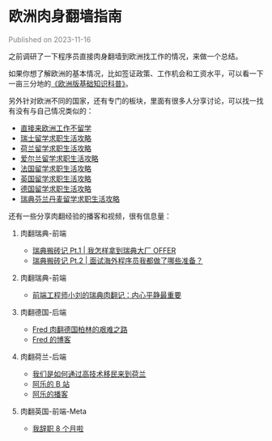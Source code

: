 # 欧洲肉身翻墙指南

<font color=gray>Published on 2023-11-16</font>

之前调研了一下程序员直接肉身翻墙到欧洲找工作的情况，来做一个总结。

如果你想了解欧洲的基本情况，比如签证政策、工作机会和工资水平，可以看一下一亩三分地的[《欧洲版基础知识科普》](https://www.1point3acres.com/bbs/thread-824648-1-1.html)。

另外针对欧洲不同的国家，还有专门的板块，里面有很多人分享讨论，可以找一找有没有与自己情况类似的：

- [直接来欧洲工作不留学](https://www.1point3acres.com/bbs/forum.php?mod=collection&action=view&ctid=232626)
- [瑞士留学求职生活攻略](https://www.1point3acres.com/bbs/forum.php?mod=collection&action=view&ctid=232621)
- [荷兰留学求职生活攻略](https://www.1point3acres.com/bbs/forum.php?mod=collection&action=view&ctid=232625)
- [爱尔兰留学求职生活攻略](https://www.1point3acres.com/bbs/forum.php?mod=collection&action=view&ctid=232622)
- [法国留学求职生活攻略](https://www.1point3acres.com/bbs/forum.php?mod=collection&action=view&ctid=232628)
- [英国留学求职生活攻略](https://www.1point3acres.com/bbs/forum.php?mod=collection&action=view&ctid=232620)
- [德国留学求职生活攻略](https://www.1point3acres.com/bbs/forum.php?mod=collection&action=view&ctid=232627)
- [瑞典芬兰丹麦留学求职生活攻略](https://www.1point3acres.com/bbs/forum.php?mod=collection&action=view&ctid=232624)

还有一些分享肉翻经验的播客和视频，很有信息量：

1. 肉翻瑞典-前端

   - [瑞典搬砖记 Pt.1 | 我怎样拿到瑞典大厂 OFFER](https://www.xiaoyuzhoufm.com/episode/6267eb383e8abf901a68d5e9)
   - [瑞典搬砖记 Pt.2 | 面试海外程序员我都做了哪些准备？](https://www.xiaoyuzhoufm.com/episode/626991beeabd9b6af9c31225)

2. 肉翻瑞典-前端

   - [前端工程师小刘的瑞典肉翻记：内心平静最重要](https://www.xiaoyuzhoufm.com/episode/5f048d136d766074271229c5)

3. 肉翻德国-后端

   - [Fred 肉翻德国柏林的艰难之路](https://www.xiaoyuzhoufm.com/episode/602154283c387207e3233274)
   - [Fred 的博客](https://kenshinji.me/2020nian-zhong-zong-jie/)

4. 肉翻荷兰-后端

   - [我们是如何通过高技术移民来到荷兰](https://www.bilibili.com/video/BV1Yt4y117d2/?vd_source=b84cd12a1b33fe360c4e4f9537b6e4c6)
   - [阿乐的 B 站](https://space.bilibili.com/426914310)
   - [阿乐的播客](https://www.xiaoyuzhoufm.com/podcast/5e509e5a418a84a046b2e565)

5. 肉翻英国-前端-Meta

   - [我辞职 8 个月啦](https://www.jianshu.com/p/f2796b4f8d68)
